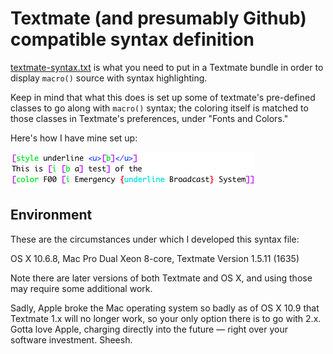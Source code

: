 # Textmate \(and presumably Github\) compatible syntax definition

[textmate-syntax.txt](textmate-syntax.txt) is what you need to
put in a Textmate bundle in order to display `macro()` source
with syntax highlighting.

Keep in mind that what this does is set up some of textmate's
pre-defined classes to go along with `macro()` syntax; the coloring
itself is matched to those classes in Textmate's preferences,
under "Fonts and Colors."

Here's how I have mine set up:

![Textmate Syntax](textmate-syntax.png)

## Environment

These are the circumstances under which I developed this syntax file:

OS X 10.6.8, Mac Pro Dual Xeon 8-core, Textmate Version 1.5.11 (1635)

Note there are later versions of both Textmate and OS X, and using those may require
some additional work.

Sadly, Apple broke the Mac operating system so badly as of OS X 10.9 that Textmate 1.x will no longer work, so your only option there is to go with 2.x. Gotta love Apple, charging directly into the future &mdash;
right over your software investment. Sheesh.
